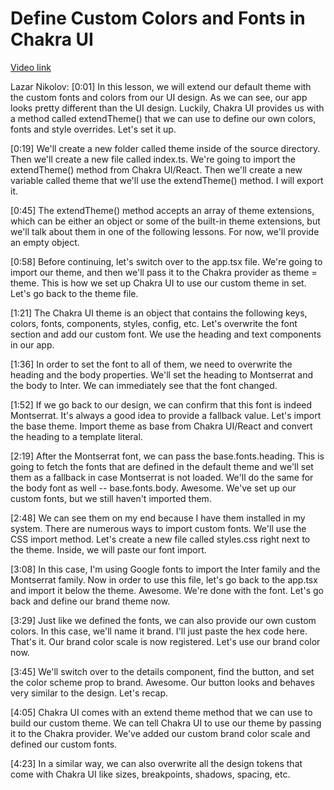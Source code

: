 # Define Custom Colors and Fonts in Chakra UI

[Video link](https://www.egghead.io/lessons/react-define-custom-colors-and-fonts-in-chakra-ui?pl=build-a-modern-user-interface-with-chakra-ui-fac68106)

Lazar Nikolov: [0:01] In this lesson, we will extend our default theme with the custom fonts and colors from our UI design. As we can see, our app looks pretty different than the UI design. Luckily, Chakra UI provides us with a method called extendTheme() that we can use to define our own colors, fonts and style overrides. Let's set it up.

[0:19] We'll create a new folder called theme inside of the source directory. Then we'll create a new file called index.ts. We're going to import the extendTheme() method from Chakra UI/React. Then we'll create a new variable called theme that we'll use the extendTheme() method. I will export it.

[0:45] The extendTheme() method accepts an array of theme extensions, which can be either an object or some of the built-in theme extensions, but we'll talk about them in one of the following lessons. For now, we'll provide an empty object.

[0:58] Before continuing, let's switch over to the app.tsx file. We're going to import our theme, and then we'll pass it to the Chakra provider as theme = theme. This is how we set up Chakra UI to use our custom theme in set. Let's go back to the theme file.

[1:21] The Chakra UI theme is an object that contains the following keys, colors, fonts, components, styles, config, etc. Let's overwrite the font section and add our custom font. We use the heading and text components in our app.

[1:36] In order to set the font to all of them, we need to overwrite the heading and the body properties. We'll set the heading to Montserrat and the body to Inter. We can immediately see that the font changed.

[1:52] If we go back to our design, we can confirm that this font is indeed Montserrat. It's always a good idea to provide a fallback value. Let's import the base theme. Import theme as base from Chakra UI/React and convert the heading to a template literal.

[2:19] After the Montserrat font, we can pass the base.fonts.heading. This is going to fetch the fonts that are defined in the default theme and we'll set them as a fallback in case Montserrat is not loaded. We'll do the same for the body font as well -- base.fonts.body. Awesome. We've set up our custom fonts, but we still haven't imported them.

[2:48] We can see them on my end because I have them installed in my system. There are numerous ways to import custom fonts. We'll use the CSS import method. Let's create a new file called styles.css right next to the theme. Inside, we will paste our font import.

[3:08] In this case, I'm using Google fonts to import the Inter family and the Montserrat family. Now in order to use this file, let's go back to the app.tsx and import it below the theme. Awesome. We're done with the font. Let's go back and define our brand theme now.

[3:29] Just like we defined the fonts, we can also provide our own custom colors. In this case, we'll name it brand. I'll just paste the hex code here. That's it. Our brand color scale is now registered. Let's use our brand color now.

[3:45] We'll switch over to the details component, find the button, and set the color scheme prop to brand. Awesome. Our button looks and behaves very similar to the design. Let's recap.

[4:05] Chakra UI comes with an extend theme method that we can use to build our custom theme. We can tell Chakra UI to use our theme by passing it to the Chakra provider. We've added our custom brand color scale and defined our custom fonts.

[4:23] In a similar way, we can also overwrite all the design tokens that come with Chakra UI like sizes, breakpoints, shadows, spacing, etc.
